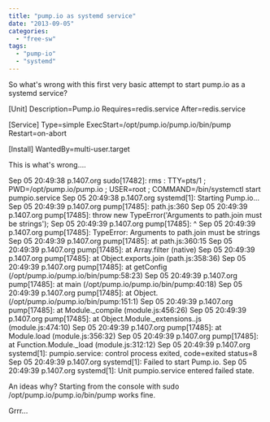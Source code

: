 ```yaml
---
title: "pump.io as systemd service"
date: "2013-09-05"
categories: 
  - "free-sw"
tags: 
  - "pump-io"
  - "systemd"
---
```


So what's wrong with this first very basic attempt to start pump.io as a systemd service?

\[Unit\]
Description=Pump.io
Requires=redis.service
After=redis.service

\[Service\]
Type=simple
ExecStart=/opt/pump.io/pump.io/bin/pump
Restart=on-abort

\[Install\]
WantedBy=multi-user.target

This is what's wrong....

Sep 05 20:49:38 p.1407.org sudo\[17482\]: rms : TTY=pts/1 ; PWD=/opt/pump.io/pump.io ; USER=root ; COMMAND=/bin/systemctl start pumpio.service
Sep 05 20:49:38 p.1407.org systemd\[1\]: Starting Pump.io...
Sep 05 20:49:39 p.1407.org pump\[17485\]: path.js:360
Sep 05 20:49:39 p.1407.org pump\[17485\]: throw new TypeError('Arguments to path.join must be strings');
Sep 05 20:49:39 p.1407.org pump\[17485\]: ^
Sep 05 20:49:39 p.1407.org pump\[17485\]: TypeError: Arguments to path.join must be strings
Sep 05 20:49:39 p.1407.org pump\[17485\]: at path.js:360:15
Sep 05 20:49:39 p.1407.org pump\[17485\]: at Array.filter (native)
Sep 05 20:49:39 p.1407.org pump\[17485\]: at Object.exports.join (path.js:358:36)
Sep 05 20:49:39 p.1407.org pump\[17485\]: at getConfig (/opt/pump.io/pump.io/bin/pump:58:23)
Sep 05 20:49:39 p.1407.org pump\[17485\]: at main (/opt/pump.io/pump.io/bin/pump:40:18)
Sep 05 20:49:39 p.1407.org pump\[17485\]: at Object.<anonymous> (/opt/pump.io/pump.io/bin/pump:151:1)
Sep 05 20:49:39 p.1407.org pump\[17485\]: at Module.\_compile (module.js:456:26)
Sep 05 20:49:39 p.1407.org pump\[17485\]: at Object.Module.\_extensions..js (module.js:474:10)
Sep 05 20:49:39 p.1407.org pump\[17485\]: at Module.load (module.js:356:32)
Sep 05 20:49:39 p.1407.org pump\[17485\]: at Function.Module.\_load (module.js:312:12)
Sep 05 20:49:39 p.1407.org systemd\[1\]: pumpio.service: control process exited, code=exited status=8
Sep 05 20:49:39 p.1407.org systemd\[1\]: Failed to start Pump.io.
Sep 05 20:49:39 p.1407.org systemd\[1\]: Unit pumpio.service entered failed state.

An ideas why? Starting from the console with sudo /opt/pump.io/pump.io/bin/pump works fine.

Grrr...
